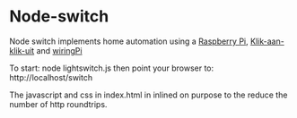 Node-switch
===========

Node switch implements home automation using a [Raspberry Pi],  [Klik-aan-klik-uit] and [wiringPi]

  [raspberry pi]: http://www.raspberrypi.org/
  [klik-aan-klik-uit]: http://www.klikaanklikuit.nl/
  [wiringpi]: https://projects.drogon.net/raspberry-pi/wiringpi/
  
To start:
    node lightswitch.js
then point your browser to: 
    http://localhost/switch
    
The javascript and css in index.html in inlined on purpose to the reduce the number of http roundtrips.

  